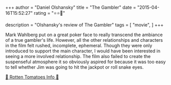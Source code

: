 +++
author = "Daniel Olshansky"
title = "The Gambler"
date = "2015-04-16T15:52:27"
rating = "⭐⭐🌟"

description = "Olshansky's review of The Gambler"
tags = [
    "movie",
]
+++


Mark Wahlberg put on a great poker face to really transcend the ambiance of a true gambler's life. However, all the other relationships and characters in the film felt rushed, incomplete, ephemeral. Though they were only introduced to support the main character, I would have been interested in seeing a more involved relationship. The film also failed to create the suspenseful atmosphere it so obviously aspired for because it was too easy to tell whether Jim was going to hit the jackpot or roll snake eyes.

[🍅 Rotten Tomatoes Info 🍅](https://www.rottentomatoes.com//m/the_gambler_2015)